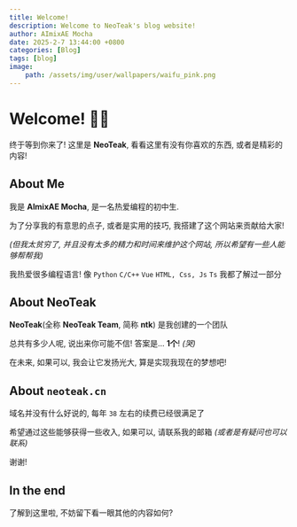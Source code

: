 ```yaml
---
title: Welcome!
description: Welcome to NeoTeak's blog website!
author: AImixAE Mocha
date: 2025-2-7 13:44:00 +0800
categories: [Blog]
tags: [blog]
image:
    path: /assets/img/user/wallpapers/waifu_pink.png
---
```


# Welcome! 🥳🎉

终于等到你来了! 这里是 **NeoTeak**, 看看这里有没有你喜欢的东西, 或者是精彩的内容!

## About Me

我是 **AImixAE Mocha**, 是一名热爱编程的初中生.

为了分享我的有意思的点子, 或者是实用的技巧, 我搭建了这个网站来贡献给大家!

*(但我太贫穷了, 并且没有太多的精力和时间来维护这个网站, 所以希望有一些人能够帮帮我)*

我热爱很多编程语言! 像 `Python` `C/C++` `Vue` `HTML, Css, Js` `Ts` 我都了解过一部分

## About **NeoTeak**

**NeoTeak**(全称 **NeoTeak Team**, 简称 **ntk**) 是我创建的一个团队

总共有多少人呢, 说出来你可能不信! 答案是… **1个**! *(哭)*

在未来, 如果可以, 我会让它发扬光大, 算是实现我现在的梦想吧!

## About `neoteak.cn`

域名并没有什么好说的, 每年 `38` 左右的续费已经很满足了

希望通过这些能够获得一些收入, 如果可以, 请联系我的邮箱 *(或者是有疑问也可以联系)*

谢谢!

## In the end

了解到这里啦, 不妨留下看一眼其他的内容如何?
